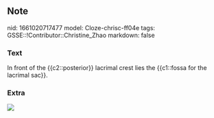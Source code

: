 ## Note
nid: 1661020717477
model: Cloze-chrisc-ff04e
tags: GSSE::!Contributor::Christine_Zhao
markdown: false

### Text
<div>
  <div>
    <div>
      In front of the {{c2::posterior}} lacrimal crest lies the
      {{c1::fossa for the lacrimal sac}}.
    </div>
  </div>
</div>

### Extra
<img src="Gray164.png">
